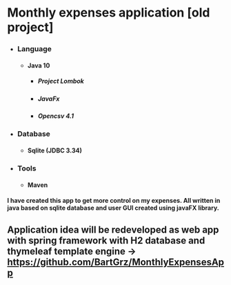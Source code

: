 # Monthly expenses application [old project] 
* ### Language
  * #### Java 10
    * ##### Project Lombok
    * ##### JavaFx
    * ##### Opencsv 4.1
* ### Database
  * #### Sqlite (JDBC 3.34) 
* ### Tools
  * #### Maven
 
#### I have created this app to get more control on my expenses. All written in java based on sqlite database and user GUI created using javaFX library.  
## Application idea will be redeveloped as web app with spring framework with H2 database and thymeleaf template engine -> https://github.com/BartGrz/MonthlyExpensesApp

